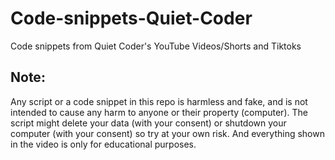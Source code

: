 # Code-snippets-Quiet-Coder
Code snippets from Quiet Coder's YouTube Videos/Shorts and Tiktoks


## Note:
Any script or a code snippet in this repo is harmless and fake, and is not intended to cause any harm to anyone or their property (computer). The script might delete your data (with your consent) or shutdown your computer (with your consent) so try at your own risk. And everything shown in the video is only for educational purposes.
